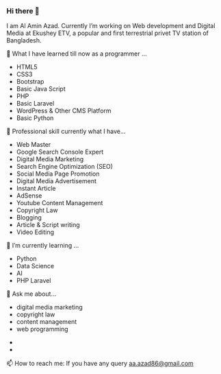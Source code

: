 ### Hi there 👋

I am Al Amin Azad. Currently I’m working on Web development and Digital Media at Ekushey ETV, a popular and first terrestrial privet TV station of Bangladesh.
<!--
**aaazad86/aaazad86** is a ✨ _special_ ✨ repository because its `README.md` (this file) appears on your GitHub profile.

Here are some ideas to get you started:

- 🔭 I’m currently working on ...
- 🌱 I’m currently learning ...
- 👯 I’m looking to collaborate on ...
- 🤔 I’m looking for help with ...
- 💬 Ask me about ...
- 📫 How to reach me: ...
- 😄 Pronouns: ...
- ⚡ Fun fact: ...
-->

🔭 What I have learned till now as a programmer ...
<ul> 
  <li> HTML5 </li>
  <li> CSS3 </li>
  <li> Bootstrap </li>
  <li> Basic Java Script </li>
  <li> PHP </li>
  <li> Basic Laravel </li>
  <li> WordPress & Other CMS Platform </li>
  <li> Basic Python</li>
</ul>

🔭 Professional skill currently what I have...

<ul> 
  <li> Web Master </li>
  <li> Google Search Console Expert </li>
  <li> Digital Media Marketing </li>
  <li> Search Engine Optimization (SEO) </li>
  <li> Social Media Page Promotion </li>
  <li> Digital Media Advertisement</li>
  <li> Instant Article </li>
  <li> AdSense </li>
  <li> Youtube Content Management</li>
  <li> Copyright Law </li>
  <li> Blogging </li>
  <li> Article & Script writing </li>
  <li> Video Editing </li>
</ul>

🌱 I’m currently learning ... 
<ul> 
  <li> Python </li>
  <li> Data Science </li>
  <li> AI </li>
  <li> PHP Laravel </li>
</ul>
  
💬 Ask me about... 
<ul> 
  <li> digital media marketing </li>
  <li> copyright law </li>
  <li> content management </li>
  <li> web programming </li>
</ul>

<ul> 
  <li> </li>
  <li> </li>
</ul>

📫 How to reach me: If you have any query aa.azad86@gmail.com
